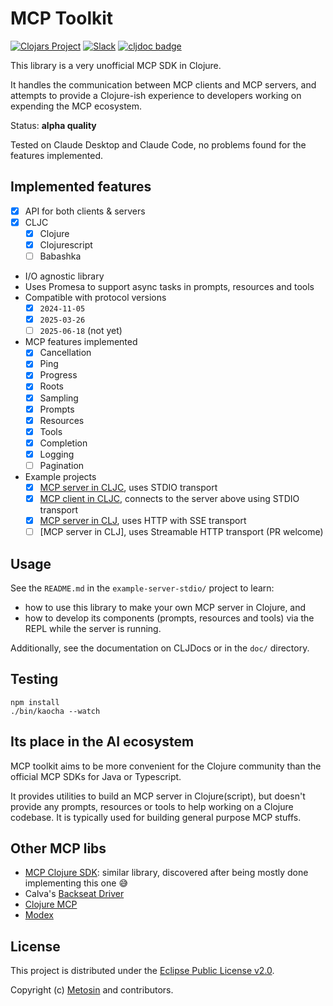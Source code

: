 # MCP Toolkit

[![Clojars Project](https://img.shields.io/clojars/v/fi.metosin/mcp-toolkit.svg)](https://clojars.org/fi.metosin/mcp-toolkit)
[![Slack](https://img.shields.io/badge/slack-mcp-toolkit-orange.svg?logo=slack)](https://clojurians.slack.com/app_redirect?channel=mcp-toolkit)
[![cljdoc badge](https://cljdoc.org/badge/fi.metosin/mcp-toolkit)](https://cljdoc.org/d/fi.metosin/mcp-toolkit)

This library is a very unofficial MCP SDK in Clojure.

It handles the communication between MCP clients and MCP servers, and attempts to provide
a Clojure-ish experience to developers working on expending the MCP ecosystem.

Status: **alpha quality**

Tested on Claude Desktop and Claude Code, no problems found for the features implemented.

## Implemented features

- [x] API for both clients & servers
- [x] CLJC
  - [x] Clojure
  - [x] Clojurescript
  - [ ] Babashka
- I/O agnostic library
- Uses Promesa to support async tasks in prompts, resources and tools
- Compatible with protocol versions
  - [x] `2024-11-05`
  - [x] `2025-03-26`
  - [ ] `2025-06-18` (not yet)
- MCP features implemented
  - [x] Cancellation
  - [x] Ping
  - [x] Progress
  - [x] Roots
  - [x] Sampling
  - [x] Prompts
  - [x] Resources
  - [x] Tools
  - [x] Completion
  - [x] Logging
  - [ ] Pagination
- Example projects
  - [x] [MCP server in CLJC](example-server-stdio), uses STDIO transport
  - [x] [MCP client in CLJC](example-client-stdio), connects to the server above using STDIO transport
  - [x] [MCP server in CLJ](example-server-sse), uses HTTP with SSE transport
  - [ ] [MCP server in CLJ], uses Streamable HTTP transport (PR welcome)

## Usage

See the `README.md` in the `example-server-stdio/` project to learn:
- how to use this library to make your own MCP server in Clojure, and
- how to develop its components (prompts, resources and tools) via the REPL
while the server is running.

Additionally, see the documentation on CLJDocs or in the `doc/` directory.

## Testing

```shell
npm install
./bin/kaocha --watch
```

## Its place in the AI ecosystem

MCP toolkit aims to be more convenient for the Clojure community than
the official MCP SDKs for Java or Typescript.

It provides utilities to build an MCP server in Clojure(script), but
doesn't provide any prompts, resources or tools to help working on a Clojure codebase.
It is typically used for building general purpose MCP stuffs.

## Other MCP libs

- [MCP Clojure SDK](https://github.com/unravel-team/mcp-clojure-sdk): similar library, discovered after being mostly done implementing this one 😅
- Calva's [Backseat Driver](https://github.com/BetterThanTomorrow/calva-backseat-driver)
- [Clojure MCP](https://github.com/bhauman/clojure-mcp)
- [Modex](https://github.com/theronic/modex)

## License

This project is distributed under the [Eclipse Public License v2.0](LICENSE.txt).

Copyright (c) [Metosin](https://metosin.fi) and contributors.
